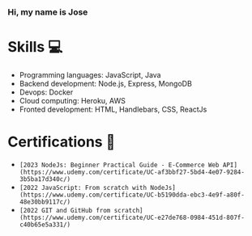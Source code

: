 ### Hi, my name is Jose


# Skills 💻
- Programming languages: JavaScript, Java
- Backend development: Node.js, Express, MongoDB
- Devops: Docker
- Cloud computing: Heroku, AWS
- Fronted development: HTML, Handlebars, CSS, ReactJs

# Certifications 🥇
- `[2023 NodeJs: Beginner Practical Guide - E-Commerce Web API] (https://www.udemy.com/certificate/UC-af3bbf27-5bd4-4e07-9284-3b5ba17d340c/)`
- `[2022 JavaScript: From scratch with NodeJs] (https://www.udemy.com/certificate/UC-b5190dda-ebc3-4e9f-a80f-48e30bb9117c/)`
- `[2022 GIT and GitHub from scratch](https://www.udemy.com/certificate/UC-e27de768-0984-451d-807f-c40b65e5a331/)`


<!--
**joseportillo7/joseportillo7** is a ✨ _special_ ✨ repository because its `README.md` (this file) appears on your GitHub profile.

Here are some ideas to get you started:

- 🔭 I’m currently working on ...
- 🌱 I’m currently learning technologies such as NodeJs, ReactJs, Docker and MongoDB
- 👯 I’m looking to collaborate on ...
- 🤔 I’m looking for help with ...
- 💬 Ask me about ...
- 📫 How to reach me: ...
- 😄 Pronouns: ...
- ⚡ Fun fact: ...
-->

